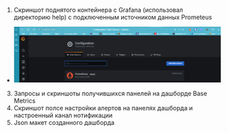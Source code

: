 1. Скриншот поднятого контейнера с Grafana (использовал директорию help) с подключенным источником данных Prometeus
 * ![task1](https://github.com/Atlipoka/devops_netology/blob/main/Monitoring/lecture2-taks1.png)
3. Запросы и скриншоты получившихся панелей на дашборде Base Metrics
4. Скриншот полсе настройки алертов на панелях дашборда и настроенный канал нотификации
5. Json макет созданного дашборда
